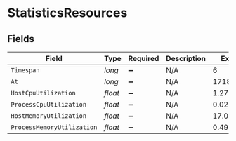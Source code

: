 # StatisticsResources


## Fields

| Field                      | Type                       | Required                   | Description                | Example                    |
| -------------------------- | -------------------------- | -------------------------- | -------------------------- | -------------------------- |
| `Timespan`                 | *long*                     | :heavy_minus_sign:         | N/A                        | 6                          |
| `At`                       | *long*                     | :heavy_minus_sign:         | N/A                        | 1718384427                 |
| `HostCpuUtilization`       | *float*                    | :heavy_minus_sign:         | N/A                        | 1.276                      |
| `ProcessCpuUtilization`    | *float*                    | :heavy_minus_sign:         | N/A                        | 0.025                      |
| `HostMemoryUtilization`    | *float*                    | :heavy_minus_sign:         | N/A                        | 17.026                     |
| `ProcessMemoryUtilization` | *float*                    | :heavy_minus_sign:         | N/A                        | 0.493                      |